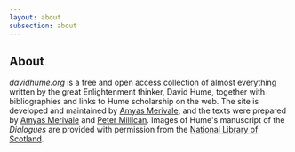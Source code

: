 ```yaml
---
layout: about
subsection: about
---
```

## About

*davidhume.org* is a free and open access collection of almost everything written by the great Enlightenment thinker, David Hume, together with bibliographies and links to Hume scholarship on the web. The site is developed and maintained by [Amyas Merivale](http://www.merivale.uk), and the texts were prepared by [Amyas Merivale](http://www.merivale.uk) and [Peter Millican](http://www.millican.org). Images of Hume's manuscript of the *Dialogues* are provided with permission from the [National Library of Scotland](http://www.nls.uk).
